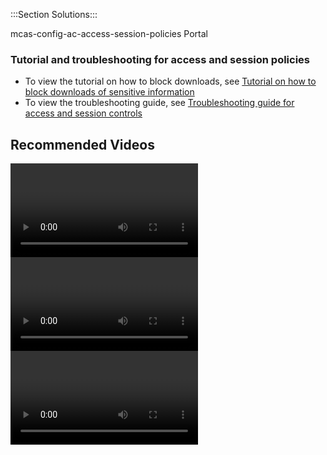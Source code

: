 <properties
  pageTitle="Microsoft Cloud App Security - Access and session policies"
  description="Microsoft Cloud App Security - Access and session policies"
  ms.author="esagmon"
  resource=""
  resourceTags=""
  service="microsoft.mcas"
  displayOrder="0"
  articleId="de3c2974-bbf3-482f-b046-10e3c0aba307"
  selfHelpType="Apollo"
  supportTopicIds="32745217"
  SapId="8b9f5f69-8c34-3a8f-2353-ae09020daeec"
  productPesIds="16031"
  cloudEnvironments="public"
  ownershipId="CloudAppSecurity_CAAC"
/>

:::Section Solutions:::

<CommonSolution>
    <articleId>mcas-config-ac-access-session-policies</articleId>
    <client>Portal</client>
</CommonSolution>

### Tutorial and troubleshooting for access and session policies

- To view the tutorial on how to block downloads, see [Tutorial on how to block downloads of sensitive information](https://docs.microsoft.com/cloud-app-security/use-case-proxy-block-session-aad)
- To view the troubleshooting guide, see [Troubleshooting guide for access and session controls](https://docs.microsoft.com/cloud-app-security/troubleshooting-proxy)

## **Recommended Videos**

<videoGroup>
    <video>
        <src>https://www.youtube.com/watch?v=DyC0eV_pMhs&list=PLXPr7gfUMmKxS1SYNgDaQY-9Q6cOqFxvG&index=14</src>
        <title>How to configure real-time monitoring and control</title>
    </video>
    <video>
        <src>https://www.youtube.com/watch?v=vD9C9jwDuv4&list=PLXPr7gfUMmKxS1SYNgDaQY-9Q6cOqFxvG&index=15</src>
        <title>How to configure real-time labeling and protection of sensitive files</title>
    </video>
    <video>
        <src>https://www.youtube.com/watch?v=nGg2XyQWJ4o&list=PLXPr7gfUMmKxS1SYNgDaQY-9Q6cOqFxvG&index=16</src>
        <title>How to configure a policy to block uploads in real-time</title>
    </video>
<videoGroup>
